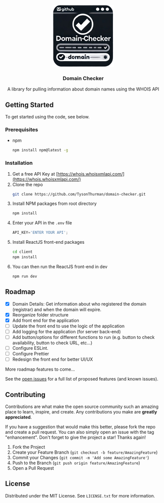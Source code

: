 <!-- PROJECT LOGO -->
<br />
<div align="center">
  <a href="https://github.com/TysonThurman/domain-checker">
    <img src="images/logo.png" alt="Logo" width="200" height="200">
  </a>

<h3 align="center">Domain Checker</h3>

  <p align="center">
    A library for pulling information about domain names using the WHOIS API
    <br />
  </p>
</div>

<!-- GETTING STARTED -->
## Getting Started

To get started using the code, see below.

### Prerequisites
* npm
  ```sh
  npm install npm@latest -g
  ```

### Installation

1. Get a free API Key at [https://whois.whoisxmlapi.com/](https://whois.whoisxmlapi.com/)
2. Clone the repo
   ```sh
   git clone https://github.com/TysonThurman/domain-checker.git
   ```
3. Install NPM packages from root directory
   ```sh
   npm install
   ```
4. Enter your API in the `.env` file
   ```js
   API_KEY='ENTER YOUR API';
   ```
5. Install ReactJS front-end packages
   ```sh
   cd client
   npm install
   ```
6. You can then run the ReactJS front-end in dev
   ```sh 
   npm run dev
   ```

<!-- ROADMAP -->
## Roadmap

- [x] Domain Details: Get information about who registered the domain (registrar) and when the domain will expire.
- [x] Reorganize folder structure
- [x] Add front end for the application
- [ ] Update the front end to use the logic of the application
- [ ] Add logging for the application (for server back-end)
- [ ] Add button/options for different functions to run (e.g. button to check availability, button to check URL, etc...)
- [ ] Configure ESLint.
- [ ] Configure Prettier
- [ ] Redesign the front end for better UI/UX

More roadmap features to come...

See the [open issues](https://github.com/TysonThurman/domain-checker/issues) for a full list of proposed features (and known issues).


<!-- CONTRIBUTING -->
## Contributing

Contributions are what make the open source community such an amazing place to learn, inspire, and create. Any contributions you make are **greatly appreciated**.

If you have a suggestion that would make this better, please fork the repo and create a pull request. You can also simply open an issue with the tag "enhancement".
Don't forget to give the project a star! Thanks again!

1. Fork the Project
2. Create your Feature Branch (`git checkout -b feature/AmazingFeature`)
3. Commit your Changes (`git commit -m 'Add some AmazingFeature'`)
4. Push to the Branch (`git push origin feature/AmazingFeature`)
5. Open a Pull Request


<!-- LICENSE -->
## License

Distributed under the MIT License. See `LICENSE.txt` for more information.